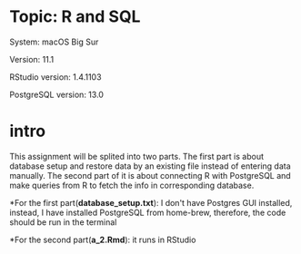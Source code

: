# Topic: R and SQL


System: macOS Big Sur

Version: 11.1

RStudio version: 1.4.1103

PostgreSQL version: 13.0



# intro

This assignment will be splited into two parts. The first part is about database setup and restore data by an existing file instead of entering data manually. The second part of it is about connecting R with PostgreSQL and make queries from R to fetch the info in corresponding database. 

*For the first part(**database_setup.txt**): I don't have Postgres GUI installed, instead, I have installed PostgreSQL from home-brew, therefore, the code should be run in the terminal

*For the second part(**a_2.Rmd**): it runs in RStudio
